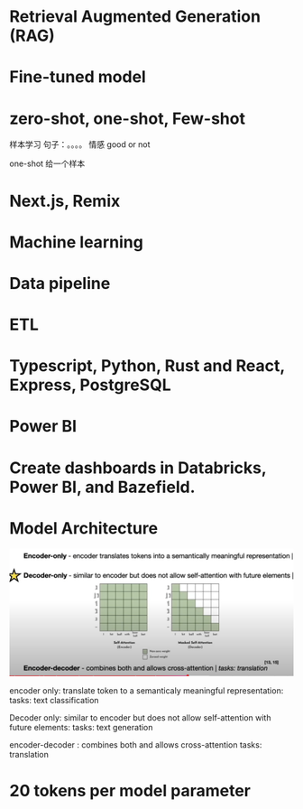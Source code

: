 # Retrieval Augmented Generation (RAG)




# Fine-tuned model


# zero-shot, one-shot, Few-shot
样本学习
句子：。。。。
情感 good or not

one-shot 给一个样本


# Next.js, Remix


# Machine learning 

# Data pipeline

# ETL


# Typescript, Python, Rust and React, Express, PostgreSQL 


# Power BI


# Create dashboards in Databricks, Power BI, and Bazefield.


# Model Architecture


![alt text](image-4.png)


encoder only: translate token to a semanticaly meaningful representation: tasks: text classification

Decoder only: similar to encoder but does not allow self-attention with future elements: tasks: text generation

encoder-decoder : combines both and allows cross-attention tasks: translation


# 20 tokens per model parameter